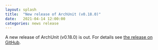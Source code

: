 ```yaml
---
layout: splash
title:  "New release of ArchUnit (v0.18.0)"
date:   2021-04-14 12:00:00
categories: news release
---
```


A new release of ArchUnit (v0.18.0) is out. For details see [the release on GitHub](https://github.com/TNG/ArchUnit/releases/tag/v0.18.0 "ArchUnit v0.18.0 on GitHub").
